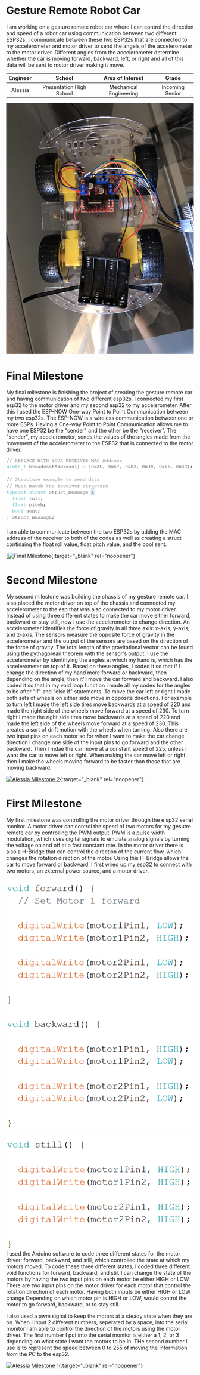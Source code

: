 ﻿# Gesture Remote Robot Car
I am working on a gesture remote robot car where I can control the direction and speed of a robot car using communication between two different ESP32s. I communicate between these two ESP32s that are connected to my accelerometer and motor driver to send the angels of the accelerometer to the motor driver. Different angles from the accelerometer determine whether the car is moving forward, backward, left, or right and all of this data will be sent to motor driver making it move. 

| **Engineer** | **School** | **Area of Interest** | **Grade** |
|:--:|:--:|:--:|:--:|
| Alessia | Presentation High School | Mechanical Engineering | Incoming Senior



![Headstone Image](images/carPicture.png) 
   
# Final Milestone
My final milestone is finishing the project of creating the gesture remote car and having communication of two different esp32s. I connected my first esp32 to the motor driver and my second esp32 to my accelerometer. After this I used the ESP-NOW One-way Point to Point Communication between my two esp32s. The ESP-NOW is a wireless communication between one or more ESPs. Having a One-way Point to Point Communication allows me to have one ESP32 be the "sender" and the other be the "receiver". The "sender", my accelerometer, sends the values of the angles made from the movement of the accelerometer to the ESP32 that is connected to the motor driver. 


![MACstruct Image](images/MACstructpic.png)


I am able to communicate between the two ESP32s by adding the MAC address of the receiver to both of the codes as well as creating a struct continaing the float roll value, float pitch value, and the bool sent. 


[![Final Milestone](){:target="_blank" rel="noopener"}

# Second Milestone
My second milestone was building the chassis of my gesture remote car. I also placed the motor driver on top of the chassis and connected my accelerometer to the esp that was also connected to my motor driver. Instead of using three different states to make the car move either forward, backward or stay still, now I use the accelerometer to change direction. An accelerometer identifies the force of gravity in all three axis: x-axis, y-axis, and z-axis. The sensors measure the opposite force of gravity in the accelerometer and the output of the sensors are based on the direction of the force of gravity. The total length of the gravitational vector can be found using the pythagorean theorem with the sensor's output. I use the accelerometer by identifiying the angles at which my hand is, which has the accelerometer on top of it. Based on these angles, I coded it so that if I change the direction of my hand more forward or backward, then depending on the angle, then it'll move the car forward and backward. I also coded it so that in my void loop function I made all my codes for the angles to be after "if" and "else if" statements. To move the car left or right I made both sets of wheels on either side move in opposite directions. For example to turn left I made the left side tires move backwards at a speed of 220 and made the right side of the wheels move forward at a speed of 230. To turn right I made the right side tires move backwards at a speed of 220 and made the left side of the wheels move forward at a speed of 230. This creates a sort of drift motion with the wheels when turning. Also there are two input pins on each motor so for when I want to make the car change direction I change one side of the input pins to go forward and the other backward. Then I mdae the car move at a constant speed of 225, unless I want the car to move left or right. When making the car move left or right then I make the wheels moving forward to be faster than those that are moving backward.

[![Alessia Milestone 2](https://res.cloudinary.com/marcomontalbano/image/upload/v1624908686/video_to_markdown/images/youtube--eXkCdn8ocRE-c05b58ac6eb4c4700831b2b3070cd403.jpg)](https://www.youtube.com/watch?v=eXkCdn8ocRE "Alessia Milestone 2"){:target="_blank" rel="noopener"}

# First Milestone
 
My first milestone was controlling the motor driver through the e sp32 serial monitor. A motor driver can control the speed of two motors for my gesutre remote car by controlling the PWM output. PWM is a pulse width modulation, which uses digital signals to emulate analog signals by turning the voltage on and off at a fast constant rate. In the motor driver there is also a H-Bridge that can control the direction of the current flow, which changes the rotation direction of the motor. Using this H-Bridge allows the car to move forward or backward. I first wired up my esp32 to connect with two motors, an external power source, and a motor driver. 

![VoidFunctions](images/MotorVoidFunction.png)
![VoidFunctions](images/MotorVoidFunction2.png)
I used the Arduino software to code three different states for the motor driver: forward, backward, and still, which controlled the state at which my motors moved. To code these three different states, I coded three different void functions for forward, backward, and stil. I can change the state of the motors by having the two input pins on each motor be either HIGH or LOW. There are two input pins on the motor driver for each motor that control the rotation direction of each motor. Having both inputs be either HIGH or LOW change Depending on which motor pin is HIGH or LOW, would control the motor to go forward, backward, or to stay still.

I also used a pwm signal to keep the motors at a steady state when they are on. When I input 2 different numbers, seperated by a space, into the serial monitor I am able to control the direction of the motors using the motor driver. The first number I put into the serial monitor is either a 1, 2, or 3 depending on what state I want the motors to be in. THe second number I use is to represent the speed between 0 to 255 of moving the information from the PC to the esp32.  

[![Alessia Milestone 1](https://res.cloudinary.com/marcomontalbano/image/upload/v1624740106/video_to_markdown/images/youtube--EvijZCizwVY-c05b58ac6eb4c4700831b2b3070cd403.jpg)](https://youtu.be/EvijZCizwVY "Alessia Milestone 1"){:target="_blank" rel="noopener"}

